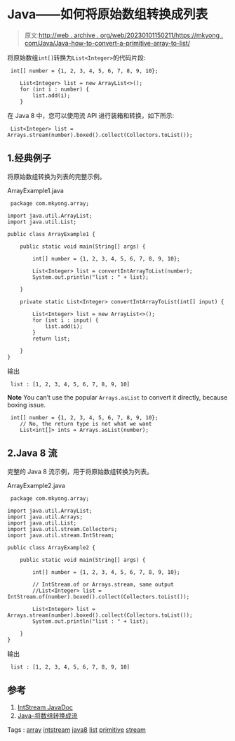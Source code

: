 # Java——如何将原始数组转换成列表

> 原文:[http://web . archive . org/web/20230101150211/https://mkyong . com/Java/Java-how-to-convert-a-primitive-array-to-list/](http://web.archive.org/web/20230101150211/https://mkyong.com/java/java-how-to-convert-a-primitive-array-to-list/)

将原始数组`int[]`转换为`List<Integer>`的代码片段:

```
 int[] number = {1, 2, 3, 4, 5, 6, 7, 8, 9, 10};

	List<Integer> list = new ArrayList<>();
	for (int i : number) {
    	list.add(i);
	} 
```

在 Java 8 中，您可以使用流 API 进行装箱和转换，如下所示:

```
 List<Integer> list = Arrays.stream(number).boxed().collect(Collectors.toList()); 
```

## 1.经典例子

将原始数组转换为列表的完整示例。

ArrayExample1.java

```
 package com.mkyong.array;

import java.util.ArrayList;
import java.util.List;

public class ArrayExample1 {

    public static void main(String[] args) {

        int[] number = {1, 2, 3, 4, 5, 6, 7, 8, 9, 10};

        List<Integer> list = convertIntArrayToList(number);
        System.out.println("list : " + list);

    }

    private static List<Integer> convertIntArrayToList(int[] input) {

        List<Integer> list = new ArrayList<>();
        for (int i : input) {
            list.add(i);
        }
        return list;

    }
} 
```

输出

```
 list : [1, 2, 3, 4, 5, 6, 7, 8, 9, 10] 
```

**Note**
You can’t use the popular `Arrays.asList` to convert it directly, because boxing issue.

```
 int[] number = {1, 2, 3, 4, 5, 6, 7, 8, 9, 10};
	// No, the return type is not what we want
	List<int[]> ints = Arrays.asList(number); 
```

## 2.Java 8 流

完整的 Java 8 流示例，用于将原始数组转换为列表。

ArrayExample2.java

```
 package com.mkyong.array;

import java.util.ArrayList;
import java.util.Arrays;
import java.util.List;
import java.util.stream.Collectors;
import java.util.stream.IntStream;

public class ArrayExample2 {

    public static void main(String[] args) {

        int[] number = {1, 2, 3, 4, 5, 6, 7, 8, 9, 10};

        // IntStream.of or Arrays.stream, same output
        //List<Integer> list = IntStream.of(number).boxed().collect(Collectors.toList());

        List<Integer> list = Arrays.stream(number).boxed().collect(Collectors.toList());
        System.out.println("list : " + list);

    }
} 
```

输出

```
 list : [1, 2, 3, 4, 5, 6, 7, 8, 9, 10] 
```

## 参考

1.  [IntStream JavaDoc](http://web.archive.org/web/20210816234508/https://docs.oracle.com/javase/8/docs/api/java/util/stream/IntStream.html)
2.  [Java–将数组转换成流](http://web.archive.org/web/20210816234508/https://www.mkyong.com/java8/java-how-to-convert-array-to-stream/)

Tags : [array](http://web.archive.org/web/20210816234508/https://mkyong.com/tag/array/) [intstream](http://web.archive.org/web/20210816234508/https://mkyong.com/tag/intstream/) [java8](http://web.archive.org/web/20210816234508/https://mkyong.com/tag/java8/) [list](http://web.archive.org/web/20210816234508/https://mkyong.com/tag/list/) [primitive](http://web.archive.org/web/20210816234508/https://mkyong.com/tag/primitive/) [stream](http://web.archive.org/web/20210816234508/https://mkyong.com/tag/stream/)<input type="hidden" id="mkyong-current-postId" value="14087">